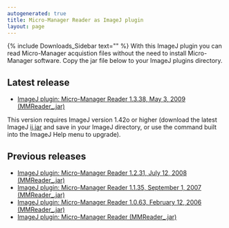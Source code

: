 ```yaml
---
autogenerated: true
title: Micro-Manager Reader as ImageJ plugin
layout: page
---
```


{% include Downloads_Sidebar text="" %} With this ImageJ plugin you can
read Micro-Manager acquistion files without the need to install
Micro-Manager software. Copy the jar file below to your ImageJ plugins
directory.

## Latest release

-   [ImageJ plugin: Micro-Manager Reader 1.3.38, May 3, 2009
    (MMReader\_.jar)](http://valelab.ucsf.edu/%7EMM/MMReader/1.3.38/MMReader_.jar)  

This version requires ImageJ version 1.42o or higher (download the
latest ImageJ [ij.jar](http://rsb.info.nih.gov/ij/ij.jar) and save in
your ImageJ directory, or use the command built into the ImageJ Help
menu to upgrade).

## Previous releases

-   [ImageJ plugin: Micro-Manager Reader 1.2.31, July 12, 2008
    (MMReader\_.jar)](http://valelab.ucsf.edu/%7Enenad/micro-manager/distribution/MMReader_1.2.31/MMReader_.jar)
-   [ImageJ plugin: Micro-Manager Reader 1.1.35, September 1, 2007
    (MMReader\_.jar)](http://valelab.ucsf.edu/%7Enenad/micro-manager/distribution/MMReader_1.1.35/MMReader_.jar)
-   [ImageJ plugin: Micro-Manager Reader 1.0.63, February 12, 2006
    (MMReader\_.jar)](http://valelab.ucsf.edu/%7Enenad/micro-manager/distribution/MMReader_1.0.63/MMReader_.jar)
-   [ImageJ plugin: Micro-Manager Reader
    (MMReader\_.jar)](http://valelab.ucsf.edu/%7Enenad/micro-manager/distribution/MMReader_.jar)
